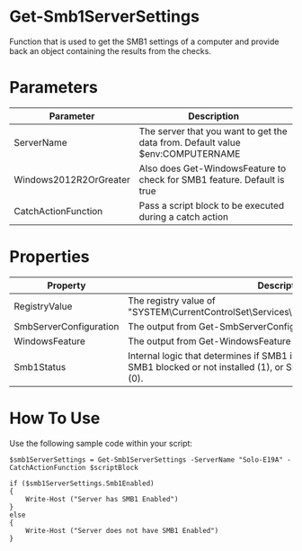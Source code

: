 # Get-Smb1ServerSettings
Function that is used to get the SMB1 settings of a computer and provide back an object containing the results from the checks.

# Parameters

Parameter | Description
----------|-------------
ServerName | The server that you want to get the data from. Default value $env:COMPUTERNAME
Windows2012R2OrGreater | Also does Get-WindowsFeature to check for SMB1 feature. Default is true
CatchActionFunction | Pass a script block to be executed during a catch action

# Properties

Property | Description
---------|------------
RegistryValue | The registry value of "SYSTEM\CurrentControlSet\Services\LanmanServer\Parameters\SMB1"
SmbServerConfiguration | The output from Get-SmbServerConfiguration
WindowsFeature | The output from Get-WindowsFeature 
Smb1Status | Internal logic that determines if SMB1 is blocked and not installed (2), SMB1 blocked or not installed (1), or SMB1 is not blocked and installed (0). 

# How To Use

Use the following sample code within your script: 

```
$smb1ServerSettings = Get-Smb1ServerSettings -ServerName "Solo-E19A" -CatchActionFunction $scriptBlock

if ($smb1ServerSettings.Smb1Enabled)
{
    Write-Host ("Server has SMB1 Enabled")
}
else
{
    Write-Host ("Server does not have SMB1 Enabled")
}

```